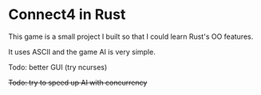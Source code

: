 # Connect4 in Rust

This game is a small project I built so that I could learn Rust's OO features.

It uses ASCII and the game AI is very simple.

Todo: better GUI (try ncurses)

~~Todo: try to speed up AI with concurrency~~
